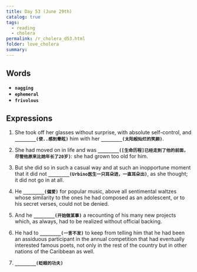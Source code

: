 ```yaml
---
title: Day 53 (June 29th)
catalog: true
tags: 
  - reading
  - cholera
permalink: /r_cholera_d53.html
folder: love_cholera
summary: 
---
```


## Words

-   <b data-toggle="tooltip" data-original-title="{{site.data.glossary.nagging}}">`nagging`</b>
-   <b data-toggle="tooltip" data-original-title="{{site.data.glossary.ephemeral}}">`ephemeral`</b>
-   <b data-toggle="tooltip" data-original-title="{{site.data.glossary.frivolous}}">`frivolous`</b>



## Expressions

1.  She took off her glasses without surprise, with absolute self-control, and <b data-toggle="tooltip" data-original-title="{{site.data.answers.53_a}}">`________(使..感到晕眩)`</b> him with her <b data-toggle="tooltip" data-original-title="{{site.data.answers.53_a2}}">`________(太阳般灿烂的笑颜)`</b>.

2.  She had moved on in life and was <b data-toggle="tooltip" data-original-title="{{site.data.answers.53_b}}">`________([生命历程]已经走到了他的前面，尽管他原来比她年长了20岁)`</b>: she had grown too old for him.

3.  But she did so in such a casual way and at such an inopportune moment that it did not <b data-toggle="tooltip" data-original-title="{{site.data.answers.53_c}}">`________(Urbino医生一只耳朵进，一直耳朵出)`</b>, as she thought; it did not go in at all.

4.  He <b data-toggle="tooltip" data-original-title="{{site.data.answers.53_d}}">`________(偏爱)`</b> for popular music, above all sentimental waltzes whose similarity to the ones he had composed as an adolescent, or to his secret verses, could not be denied.

5.  And he <b data-toggle="tooltip" data-original-title="{{site.data.answers.53_e}}">`________(开始做某事)`</b> a recounting of his many new projects which, as always, had to be realized without official backing.

6.  He had to <b data-toggle="tooltip" data-original-title="{{site.data.answers.53_f}}">`________(一言不发)`</b> to keep from telling him that he had been an assiduous participant in the annual competition that had eventually interested famous poets, not only in the rest of the country but in other nations of the Caribbean as well.

7.  <b data-toggle="tooltip" data-original-title="{{site.data.answers.53_g}}">`________(眨眼的功夫)`</b>
